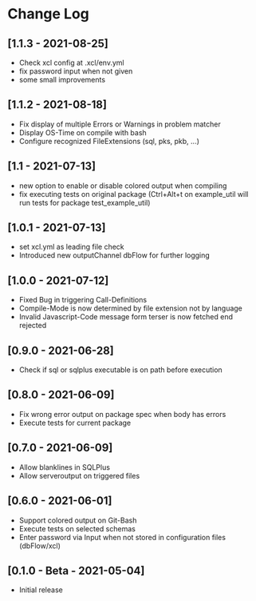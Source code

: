 # Change Log



## [1.1.3 - 2021-08-25]
- Check xcl config at .xcl/env.yml
- fix password input when not given
- some small improvements

## [1.1.2 - 2021-08-18]
- Fix display of multiple Errors or Warnings in problem matcher
- Display OS-Time on compile with bash
- Configure recognized FileExtensions (sql, pks, pkb, ...)

## [1.1 - 2021-07-13]
- new option to enable or disable colored output when compiling
- fix executing tests on original package (Ctrl+Alt+t on example_util will run tests for package test_example_util)

## [1.0.1 - 2021-07-13]
- set xcl.yml as leading file check
- Introduced new outputChannel dbFlow for further logging

## [1.0.0 - 2021-07-12]
- Fixed Bug in triggering Call-Definitions
- Compile-Mode is now determined by file extension not by language
- Invalid Javascript-Code message form terser is now fetched end rejected

## [0.9.0 - 2021-06-28]
- Check if sql or sqlplus executable is on path before execution

## [0.8.0 - 2021-06-09]
- Fix wrong error output on package spec when body has errors
- Execute tests for current package

## [0.7.0 - 2021-06-09]

- Allow blanklines in SQLPlus
- Allow serveroutput on triggered files

## [0.6.0 - 2021-06-01]

- Support colored output on Git-Bash
- Execute tests on selected schemas
- Enter password via Input when not stored in configuration files (dbFlow/xcl)


## [0.1.0 - Beta - 2021-05-04]

- Initial release